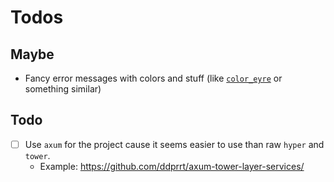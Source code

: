 # Todos

## Maybe

- Fancy error messages with colors and stuff (like [`color_eyre`](https://docs.rs/color-eyre/latest/color_eyre/) or something similar)

## Todo

- [ ] Use `axum` for the project cause it seems easier to use than raw `hyper` and `tower`.
  - Example: <https://github.com/ddprrt/axum-tower-layer-services/>
